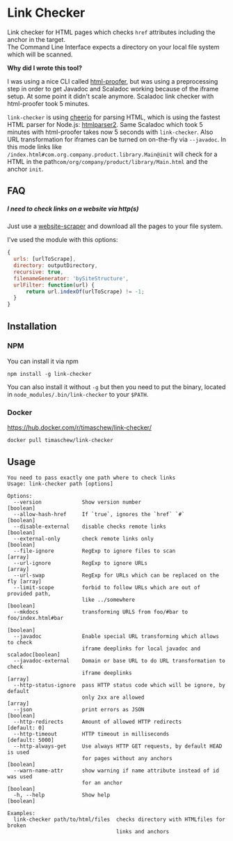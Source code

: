 # Link Checker

Link checker for HTML pages which checks `href` attributes including the anchor in the target.  
The Command Line Interface expects a directory on your local file system which will be scanned.

**Why did I wrote this tool?**

I was using a nice CLI called [html-proofer](https://github.com/gjtorikian/html-proofer), but was using a preprocessing step in order to get Javadoc and Scaladoc working because of the iframe setup. At some point it didn't scale anymore. Scaladoc link checker with html-proofer took 5 minutes.

`link-checker` is using [cheerio](https://github.com/cheeriojs/cheerio) for parsing HTML, which is using the fastest HTML parser for Node.js: [htmlparser2](https://github.com/fb55/htmlparser2). Same Scaladoc which took 5 minutes with html-proofer takes now 5 seconds with `link-checker`. Also URL transformation for iframes can be turned on on-the-fly via `--javadoc`. In this mode links like `/index.html#com.org.company.product.library.Main@init` will check for a HTML in the path`com/org/company/product/library/Main.html` and the anchor `init`.

## FAQ

##### I need to check links on a website via http(s)
Just use a [website-scraper](https://github.com/website-scraper/node-website-scraper) and download all the pages
to your file system.

I've used the module with this options:

```javascript
{
  urls: [urlToScrape],
  directory: outputDirectory,
  recursive: true,
  filenameGenerator: 'bySiteStructure',
  urlFilter: function(url) {
      return url.indexOf(urlToScrape) != -1;
  }
}
```

## Installation

### NPM
You can install it via npm

```
npm install -g link-checker
```

You can also install it without `-g` but then you need to put the binary,
located in `node_modules/.bin/link-checker` to your `$PATH`.

### Docker
https://hub.docker.com/r/timaschew/link-checker/

```
docker pull timaschew/link-checker
```

## Usage

```
You need to pass exactly one path where to check links
Usage: link-checker path [options]

Options:
  --version             Show version number                            [boolean]
  --allow-hash-href     If `true`, ignores the `href` `#`              [boolean]
  --disable-external    disable checks remote links                    [boolean]
  --external-only       check remote links only                        [boolean]
  --file-ignore         RegExp to ignore files to scan                   [array]
  --url-ignore          RegExp to ignore URLs                            [array]
  --url-swap            RegExp for URLs which can be replaced on the fly [array]
  --limit-scope         forbid to follow URLs which are out of provided path,
                        like ../somewhere                              [boolean]
  --mkdocs              transforming URLS from foo/#bar to foo/index.html#bar
                                                                       [boolean]
  --javadoc             Enable special URL transforming which allows to check
                        iframe deeplinks for local javadoc and scaladoc[boolean]
  --javadoc-external    Domain or base URL to do URL transformation to check
                        iframe deeplinks                                 [array]
  --http-status-ignore  pass HTTP status code which will be ignore, by default
                        only 2xx are allowed                             [array]
  --json                print errors as JSON                           [boolean]
  --http-redirects      Amount of allowed HTTP redirects            [default: 0]
  --http-timeout        HTTP timeout in milliseconds             [default: 5000]
  --http-always-get     Use always HTTP GET requests, by default HEAD is used
                        for pages without any anchors                  [boolean]
  --warn-name-attr      show warning if name attribute instead of id was used
                        for an anchor                                  [boolean]
  -h, --help            Show help                                      [boolean]

Examples:
  link-checker path/to/html/files  checks directory with HTMLfiles for broken
                                   links and anchors
```
